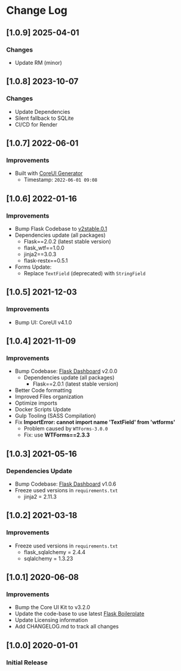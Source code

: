 # Change Log

## [1.0.9] 2025-04-01
### Changes

- Update RM (minor)

## [1.0.8] 2023-10-07
### Changes

- Update Dependencies
- Silent fallback to SQLite
- CI/CD for Render

## [1.0.7] 2022-06-01
### Improvements

- Built with [CoreUI Generator](https://appseed.us/generator/coreui/)
  - Timestamp: `2022-06-01 09:08`

## [1.0.6] 2022-01-16
### Improvements

- Bump Flask Codebase to [v2stable.0.1](https://github.com/app-generator/boilerplate-code-flask-dashboard/releases)
- Dependencies update (all packages) 
  - Flask==2.0.2 (latest stable version)
  - flask_wtf==1.0.0
  - jinja2==3.0.3
  - flask-restx==0.5.1
- Forms Update:
  - Replace `TextField` (deprecated) with `StringField`

## [1.0.5] 2021-12-03
### Improvements

- Bump UI: CoreUI v4.1.0

## [1.0.4] 2021-11-09
### Improvements

- Bump Codebase: [Flask Dashboard](https://github.com/app-generator/boilerplate-code-flask-dashboard) v2.0.0
  - Dependencies update (all packages) 
    - Flask==2.0.1 (latest stable version)
- Better Code formatting
- Improved Files organization
- Optimize imports
- Docker Scripts Update
- Gulp Tooling  (SASS Compilation)
- Fix **ImportError: cannot import name 'TextField' from 'wtforms'**
  - Problem caused by `WTForms-3.0.0`
  - Fix: use **WTForms==2.3.3**

## [1.0.3] 2021-05-16
### Dependencies Update

- Bump Codebase: [Flask Dashboard](https://github.com/app-generator/boilerplate-code-flask-dashboard) v1.0.6
- Freeze used versions in `requirements.txt`
    - jinja2 = 2.11.3

## [1.0.2] 2021-03-18
### Improvements

- Freeze used versions in `requirements.txt`
    - flask_sqlalchemy = 2.4.4
    - sqlalchemy = 1.3.23

## [1.0.1] 2020-06-08 
### Improvements

- Bump the Core UI Kit to v3.2.0
- Update the code-base to use latest [Flask Boilerplate](https://github.com/app-generator/boilerplate-code-flask-dashboard)
- Update Licensing information
- Add CHANGELOG.md to track all changes

## [1.0.0] 2020-01-01
### Initial Release
